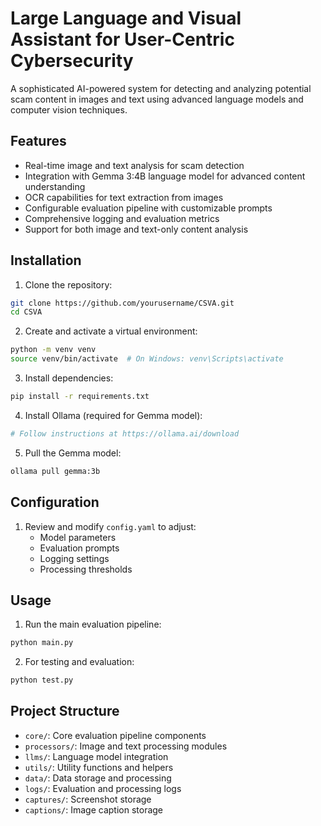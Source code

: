# Large Language and Visual Assistant for User-Centric Cybersecurity


A sophisticated AI-powered system for detecting and analyzing potential scam content in images and text using advanced language models and computer vision techniques.

## Features

- Real-time image and text analysis for scam detection
- Integration with Gemma 3:4B language model for advanced content understanding
- OCR capabilities for text extraction from images
- Configurable evaluation pipeline with customizable prompts
- Comprehensive logging and evaluation metrics
- Support for both image and text-only content analysis

## Installation

1. Clone the repository:
```bash
git clone https://github.com/yourusername/CSVA.git
cd CSVA
```

2. Create and activate a virtual environment:
```bash
python -m venv venv
source venv/bin/activate  # On Windows: venv\Scripts\activate
```

3. Install dependencies:
```bash
pip install -r requirements.txt
```

4. Install Ollama (required for Gemma model):
```bash
# Follow instructions at https://ollama.ai/download
```

5. Pull the Gemma model:
```bash
ollama pull gemma:3b
```

## Configuration

1. Review and modify `config.yaml` to adjust:
   - Model parameters
   - Evaluation prompts
   - Logging settings
   - Processing thresholds

## Usage

1. Run the main evaluation pipeline:
```bash
python main.py
```

2. For testing and evaluation:
```bash
python test.py
```

## Project Structure

- `core/`: Core evaluation pipeline components
- `processors/`: Image and text processing modules
- `llms/`: Language model integration
- `utils/`: Utility functions and helpers
- `data/`: Data storage and processing
- `logs/`: Evaluation and processing logs
- `captures/`: Screenshot storage
- `captions/`: Image caption storage


